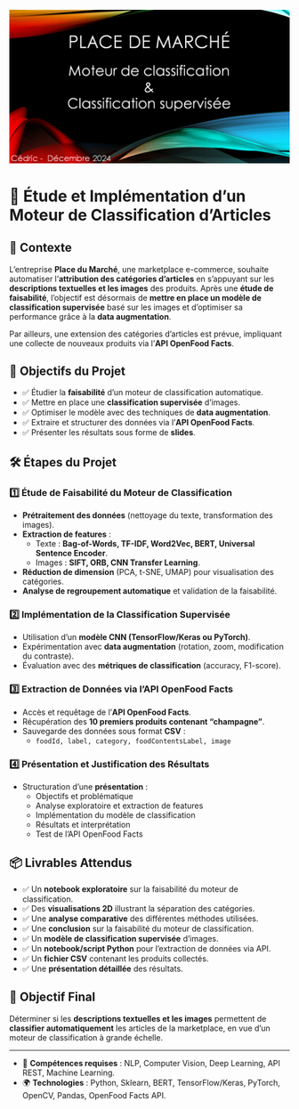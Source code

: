 ![Entete](images/projet.png)

# 📌 Étude et Implémentation d’un Moteur de Classification d’Articles

## 📖 Contexte
L’entreprise **Place du Marché**, une marketplace e-commerce, souhaite automatiser l’**attribution des catégories d’articles** en s’appuyant sur les **descriptions textuelles et les images** des produits. Après une **étude de faisabilité**, l’objectif est désormais de **mettre en place un modèle de classification supervisée** basé sur les images et d’optimiser sa performance grâce à la **data augmentation**.

Par ailleurs, une extension des catégories d’articles est prévue, impliquant une collecte de nouveaux produits via l’**API OpenFood Facts**.

## 🎯 Objectifs du Projet
- ✅ Étudier la **faisabilité** d’un moteur de classification automatique.
- ✅ Mettre en place une **classification supervisée** d’images.
- ✅ Optimiser le modèle avec des techniques de **data augmentation**.
- ✅ Extraire et structurer des données via l’**API OpenFood Facts**.
- ✅ Présenter les résultats sous forme de **slides**.

## 🛠️ Étapes du Projet

### 1️⃣ **Étude de Faisabilité du Moteur de Classification**
- **Prétraitement des données** (nettoyage du texte, transformation des images).
- **Extraction de features** :
  - Texte : **Bag-of-Words, TF-IDF, Word2Vec, BERT, Universal Sentence Encoder**.
  - Images : **SIFT, ORB, CNN Transfer Learning**.
- **Réduction de dimension** (PCA, t-SNE, UMAP) pour visualisation des catégories.
- **Analyse de regroupement automatique** et validation de la faisabilité.

### 2️⃣ **Implémentation de la Classification Supervisée**
- Utilisation d’un **modèle CNN (TensorFlow/Keras ou PyTorch)**.
- Expérimentation avec **data augmentation** (rotation, zoom, modification du contraste).
- Évaluation avec des **métriques de classification** (accuracy, F1-score).

### 3️⃣ **Extraction de Données via l’API OpenFood Facts**
- Accès et requêtage de l’**API OpenFood Facts**.
- Récupération des **10 premiers produits contenant “champagne”**.
- Sauvegarde des données sous format **CSV** :
  - `foodId, label, category, foodContentsLabel, image`

### 4️⃣ **Présentation et Justification des Résultats**
- Structuration d’une **présentation** :
  - Objectifs et problématique
  - Analyse exploratoire et extraction de features
  - Implémentation du modèle de classification
  - Résultats et interprétation
  - Test de l’API OpenFood Facts

## 📦 Livrables Attendus
- ✅ Un **notebook exploratoire** sur la faisabilité du moteur de classification.
- ✅ Des **visualisations 2D** illustrant la séparation des catégories.
- ✅ Une **analyse comparative** des différentes méthodes utilisées.
- ✅ Une **conclusion** sur la faisabilité du moteur de classification.
- ✅ Un **modèle de classification supervisée** d’images.
- ✅ Un **notebook/script Python** pour l’extraction de données via API.
- ✅ Un **fichier CSV** contenant les produits collectés.
- ✅ Une **présentation détaillée** des résultats.

## 🚀 Objectif Final
Déterminer si les **descriptions textuelles et les images** permettent de **classifier automatiquement** les articles de la marketplace, en vue d’un moteur de classification à grande échelle.

---
- 👥 **Compétences requises** : NLP, Computer Vision, Deep Learning, API REST, Machine Learning.
- 🌍 **Technologies** : Python, Sklearn, BERT, TensorFlow/Keras, PyTorch, OpenCV, Pandas, OpenFood Facts API.
